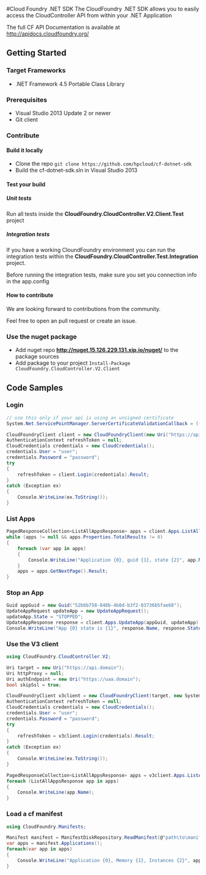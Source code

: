 #Cloud Foundry .NET SDK
The CloudFoundry .NET SDK allows you to easily access the CloudController API from within your .NET Application

The full CF API Documentation is available at http://apidocs.cloudfoundry.org/

## Getting Started

### Target Frameworks
- .NET Framework 4.5 Portable Class Library

### Prerequisites
- Visual Studio 2013 Update 2 or newer
- Git client

### Contribute

#### Build it locally
- Clone the repo `git clone https://github.com/hpcloud/cf-dotnet-sdk`
- Build the cf-dotnet-sdk.sln in Visual Studio 2013

#### Test your build

##### Unit tests
Run all tests inside the **CloudFoundry.CloudController.V2.Client.Test** project

##### Integration tests
If you have a working CloundFoundry environment you can run the integration tests within the **CloudFoundry.CloudController.Test.Integration** project.

Before running the integration tests, make sure you set you connection info in the app.config

#### How to contribute
We are looking forward to contributions from the community.

Feel free to open an pull request or create an issue.

### Use the nuget package
- Add nuget repo **http://nuget.15.126.229.131.xip.io/nuget/** to the package sources 
- Add package to your project `Install-Package CloudFoundry.CloudController.V2.Client`

## Code Samples

### Login
```csharp
// use this only if your api is using an unsigned certificate
System.Net.ServicePointManager.ServerCertificateValidationCallback = ((sender, certificate, chain, sslPolicyErrors) => true);

CloudFoundryClient client = new CloudFoundryClient(new Uri("https://api.domain"), new System.Threading.CancellationToken());
AuthenticationContext refreshToken = null;
CloudCredentials credentials = new CloudCredentials();
credentials.User = "user";
credentials.Password = "password";
try
{
    refreshToken = client.Login(credentials).Result;
}
catch (Exception ex)
{
    Console.WriteLine(ex.ToString());
}
```

### List Apps
```csharp     
PagedResponseCollection<ListAllAppsResponse> apps = client.Apps.ListAllApps().Result;
while (apps != null && apps.Properties.TotalResults != 0)
{
    foreach (var app in apps)
    {
        Console.WriteLine("Application {0}, guid {1}, state {2}", app.Name, app.EntityMetadata.Guid, app.State);
    }
    apps = apps.GetNextPage().Result;
}
```

### Stop an App
```csharp
Guid appGuid = new Guid("52b6b758-848b-4b8d-b3f2-83736b5fae68");            
UpdateAppRequest updateApp = new UpdateAppRequest();
updateApp.State = "STOPPED";
UpdateAppResponse response = client.Apps.UpdateApp(appGuid, updateApp).Result;
Console.WriteLine("App {0} state is {1}", response.Name, response.State);
```

### Use the V3 client
```csharp
using CloudFoundry.CloudController.V2;

Uri target = new Uri("https://api.domain");
Uri httpProxy = null;
Uri authEndpoint = new Uri("https://uaa.domain");
bool skipSsl = true;

CloudFoundryClient v3client = new CloudFoundryClient(target, new System.Threading.CancellationToken(), httpProxy, skipSsl, authEndpoint);
AuthenticationContext refreshToken = null;
CloudCredentials credentials = new CloudCredentials();
credentials.User = "user";
credentials.Password = "password";
try
{
    refreshToken = v3client.Login(credentials).Result;
}
catch (Exception ex)
{
    Console.WriteLine(ex.ToString());
}

PagedResponseCollection<ListAllAppsResponse> apps = v3client.Apps.ListAllApps().Result;
foreach (ListAllAppsResponse app in apps)
{
    Console.WriteLine(app.Name);
}
```

### Load a cf manifest
```csharp
using CloudFoundry.Manifests;

Manifest manifest = ManifestDiskRepository.ReadManifest(@"path\to\manifest");
var apps = manifest.Applications();
foreach(var app in apps)
{
    Console.WriteLine("Application {0}, Memory {1}, Instances {2}", app.Name, app.Memory, app.InstanceCount);
}
```
